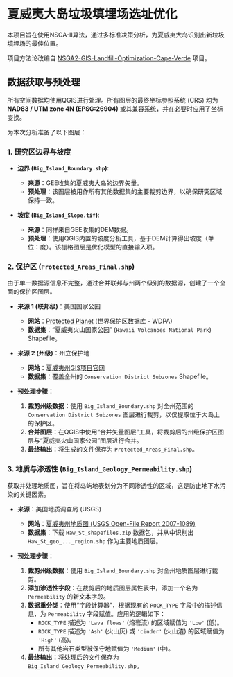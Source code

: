 # 夏威夷大岛垃圾填埋场选址优化

本项目旨在使用NSGA-II算法，通过多标准决策分析，为夏威夷大岛识别出新垃圾填埋场的最佳位置。

项目方法论改编自 [NSGA2-GIS-Landfill-Optimization-Cape-Verde](https://github.com/Jazancort/NSGA2-GIS-Landfill-Optimization-Cape-Verde) 项目。

## 数据获取与预处理

所有空间数据均使用QGIS进行处理。所有图层的最终坐标参照系统 (CRS) 均为 **NAD83 / UTM zone 4N (EPSG:26904)** 或其兼容系统，并在必要时应用了坐标变换。

为本次分析准备了以下图层：

### 1. 研究区边界与坡度

* **边界 (`Big_Island_Boundary.shp`)**:
    * **来源**：GEE收集的夏威夷大岛的边界矢量。
    * **预处理**：该图层被用作所有其他数据集的主要裁剪边界，以确保研究区域保持一致。

* **坡度 (`Big_Island_Slope.tif`)**:
    * **来源**：同样来自GEE收集的DEM数据。
    * **预处理**：使用QGIS内置的坡度分析工具，基于DEM计算得出坡度（单位：度）。该栅格图层是优化模型的直接输入项。

### 2. 保护区 (`Protected_Areas_Final.shp`)

由于单一数据源信息不完整，通过合并联邦与州两个级别的数据源，创建了一个全面的保护区图层。

* **来源 1 (联邦级)**：美国国家公园
    * **网站**：[Protected Planet](https://www.protectedplanet.net/) (世界保护区数据库 - WDPA)
    * **数据集**：“夏威夷火山国家公园” (`Hawaii Volcanoes National Park`) Shapefile。

* **来源 2 (州级)**：州立保护地
    * **网站**：[夏威夷州GIS项目官网](https://planning.hawaii.gov/gis/download-gis-data/)
    * **数据集**：覆盖全州的 `Conservation District Subzones` Shapefile。

* **预处理步骤**：
    1.  **裁剪州级数据**：使用 `Big_Island_Boundary.shp` 对全州范围的 `Conservation District Subzones` 图层进行裁剪，以仅提取位于大岛上的保护区。
    2.  **合并图层**：在QGIS中使用“合并矢量图层”工具，将裁剪后的州级保护区图层与“夏威夷火山国家公园”图层进行合并。
    3.  **最终输出**：将生成的文件保存为 `Protected_Areas_Final.shp`。

### 3. 地质与渗透性 (`Big_Island_Geology_Permeability.shp`)

获取并处理地质图，旨在将岛屿地表划分为不同渗透性的区域，这是防止地下水污染的关键因素。

* **来源**：美国地质调查局 (USGS)
    * **网站**：[夏威夷州地质图 (USGS Open-File Report 2007-1089)](https://pubs.usgs.gov/of/2007/1089/)
    * **数据集**：下载 `Haw_St_shapefiles.zip` 数据包，并从中识别出 `Haw_St_geo_..._region.shp` 作为主要地质图层。

* **预处理步骤**：
    1.  **裁剪州级数据**：使用 `Big_Island_Boundary.shp` 对全州地质图层进行裁剪。
    2.  **添加渗透性字段**：在裁剪后的地质图层属性表中，添加一个名为 `Permeability` 的新文本字段。
    3.  **数据重分类**：使用“字段计算器”，根据现有的 `ROCK_TYPE` 字段中的描述信息，为 `Permeability` 字段赋值。应用的逻辑如下：
        * `ROCK_TYPE` 描述为 `'Lava flows'` (熔岩流) 的区域赋值为 `'Low'` (低)。
        * `ROCK_TYPE` 描述为 `'Ash'` (火山灰) 或 `'cinder'` (火山渣) 的区域赋值为 `'High'` (高)。
        * 所有其他岩石类型被保守地赋值为 `'Medium'` (中)。
    4.  **最终输出**：将处理后的文件保存为 `Big_Island_Geology_Permeability.shp`。